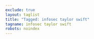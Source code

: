 ```yaml
---
exclude: true
layout: taglist
title: "Tagged: infosec taylor swift"
tagname: infosec taylor swift
robots: noindex
---
```

